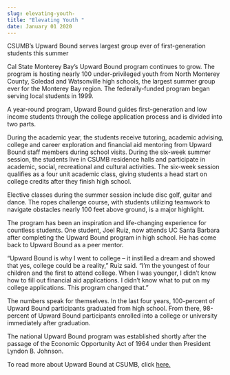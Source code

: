 ```yaml
---
slug: elevating-youth-
title: "Elevating Youth "
date: January 01 2020
---
```


<p>CSUMB’s Upward Bound serves largest group ever of first-generation students this summer </p><p>Cal State Monterey Bay’s Upward Bound program continues to grow. The program is hosting nearly 100 under&#45;privileged youth from North Monterey County, Soledad and Watsonville high schools, the largest summer group ever for the Monterey Bay region. The federally&#45;funded program began serving local students in 1999.
</p><p>A year&#45;round program, Upward Bound guides first&#45;generation and low income students through the college application process and is divided into two parts.
</p><p>During the academic year, the students receive tutoring, academic advising, college and career exploration and financial aid mentoring from Upward Bound staff members during school visits. During the six&#45;week summer session, the students live in CSUMB residence halls and participate in academic, social, recreational and cultural activities. The six&#45;week session qualifies as a four unit academic class, giving students a head start on college credits after they finish high school.
</p><p>Elective classes during the summer session include disc golf, guitar and dance. The ropes challenge course, with students utilizing teamwork to navigate obstacles nearly 100 feet above ground, is a major highlight.
</p><p>The program has been an inspiration and life&#45;changing experience for countless students. One student, Joel Ruiz, now attends UC Santa Barbara after completing the Upward Bound program in high school. He has come back to Upward Bound as a peer mentor.
</p><p>“Upward Bound is why I went to college – it instilled a dream and showed that yes, college could be a reality,” Ruiz said. “I’m the youngest of four children and the first to attend college. When I was younger, I didn’t know how to fill out financial aid applications. I didn’t know what to put on my college applications. This program changed that.”
</p><p>The numbers speak for themselves. In the last four years, 100&#45;percent of Upward Bound participants graduated from high school. From there, 98&#45;percent of Upward Bound participants enrolled into a college or university immediately after graduation.
</p><p>The national Upward Bound program was established shortly after the passage of the Economic Opportunity Act of 1964 under then President Lyndon B. Johnson.
</p><p>To read more about Upward Bound at CSUMB, click <a href="https://csumb.edu/eosp/upward&#45;bound">here.</a>
</p>
